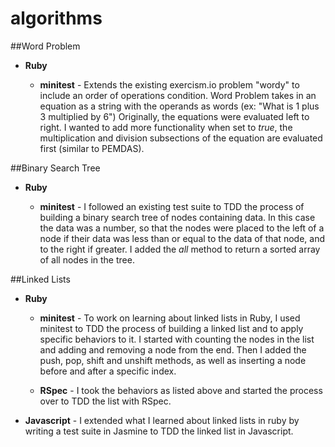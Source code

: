 algorithms
==========

##Word Problem

 * __Ruby__
   
   * __minitest__ - Extends the existing exercism.io problem "wordy" to include an order of operations condition. Word Problem takes in an equation as a string with the operands as words (ex: "What is 1 plus 3 multiplied by 6") Originally, the equations were evaluated left to right. I wanted to add more functionality when set to *true*, the multiplication and division subsections of the equation are evaluated first (similar to PEMDAS).

##Binary Search Tree

 * __Ruby__

   * __minitest__ - I followed an existing test suite to TDD the process of building a binary search tree of nodes containing data. In this case the data was a number, so that the nodes were placed to the left of a node if their data was less than or equal to the data of that node, and to the right if greater. I added the *all* method to return a sorted array of all nodes in the tree.  

##Linked Lists

 * __Ruby__

   * __minitest__ - To work on learning about linked lists in Ruby, I used minitest to TDD the process of building a linked list and to apply specific behaviors to it. I started with counting the nodes in the list and adding and removing a node from the end. Then I added the push, pop, shift and unshift methods, as well as inserting a node before and after a specific index.
 
   * __RSpec__ - I took the behaviors as listed above and started the process over to TDD the list with RSpec.

 * __Javascript__ - I extended what I learned about linked lists in ruby by writing a test suite in Jasmine to TDD the linked list in Javascript.


